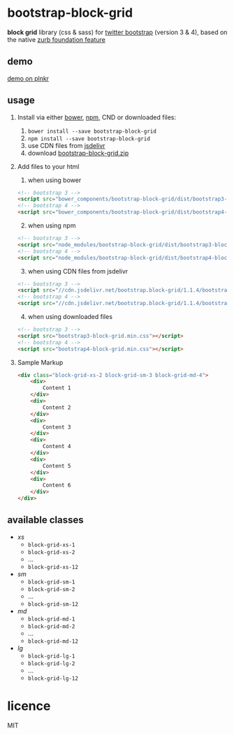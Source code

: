 # bootstrap-block-grid
**block grid** library (css & sass) for [twitter bootstrap](https://github.com/twbs/bootstrap) (version 3 & 4), based on the native [zurb foundation feature](http://foundation.zurb.com/sites/docs/v/5.5.3/components/block_grid.html)

## demo
[demo on plnkr](http://plnkr.co/qkyOlC)

## usage

1. Install via either [bower](http://bower.io/), [npm](https://www.npmjs.com/), CND or downloaded files:
    1. `bower install --save bootstrap-block-grid`
    2. `npm install --save bootstrap-block-grid`
    3. use CDN files from [jsdelivr](http://www.jsdelivr.com/projects)
    4. download [bootstrap-block-grid.zip](https://github.com/JohnnyTheTank/bootstrap-block-grid/zipball/master)
2. Add files to your html
    1. when using bower
    ```html
    <!-- bootstrap 3 -->
    <script src="bower_components/bootstrap-block-grid/dist/bootstrap3-block-grid.min.css"></script>
    <!-- bootstrap 4 -->
    <script src="bower_components/bootstrap-block-grid/dist/bootstrap4-block-grid.min.css"></script>
    ```

    2. when using npm
    ```html
    <!-- bootstrap 3 -->
    <script src="node_modules/bootstrap-block-grid/dist/bootstrap3-block-grid.min.css"></script>
    <!-- bootstrap 4 -->
    <script src="node_modules/bootstrap-block-grid/dist/bootstrap4-block-grid.min.css"></script>
    ```

    3. when using CDN files from jsdelivr
    ```html
    <!-- bootstrap 3 -->
    <script src="//cdn.jsdelivr.net/bootstrap.block-grid/1.1.4/bootstrap3-block-grid.min.css"></script>
    <!-- bootstrap 4 -->
    <script src="//cdn.jsdelivr.net/bootstrap.block-grid/1.1.4/bootstrap4-block-grid.min.css"></script>
    ```

    4. when using downloaded files
    ```html
    <!-- bootstrap 3 -->
    <script src="bootstrap3-block-grid.min.css"></script>
    <!-- bootstrap 4 -->
    <script src="bootstrap4-block-grid.min.css"></script>
    ```

3. Sample Markup

    ```html
    <div class="block-grid-xs-2 block-grid-sm-3 block-grid-md-4">
        <div>
            Content 1
        </div>
        <div>
            Content 2
        </div>
        <div>
            Content 3
        </div>
        <div>
            Content 4
        </div>
        <div>
            Content 5
        </div>
        <div>
            Content 6
        </div>
    </div>
    ```

## available classes

- *xs*
    - `block-grid-xs-1`
    - `block-grid-xs-2`
    - ...
    - `block-grid-xs-12`
- *sm*
    - `block-grid-sm-1`
    - `block-grid-sm-2`
    - ...
    - `block-grid-sm-12`
- *md*
    - `block-grid-md-1`
    - `block-grid-md-2`
    - ...
    - `block-grid-md-12`
- *lg*
    - `block-grid-lg-1`
    - `block-grid-lg-2`
    - ...
    - `block-grid-lg-12`


# licence
MIT
